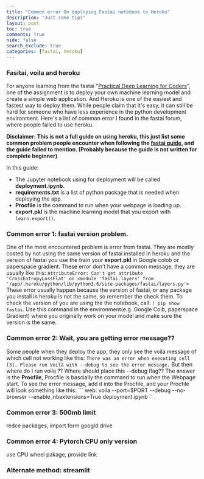 ```yaml
---
title: "Common error On deploying Fastai notebook to Heroku"
description: "Just some tips"
layout: post
toc: true
comments: true
hide: false
search_exclude: true
categories: [fastai, heroku]
---
```


### Fasitai, voila and heroku
For anyone learning from the fastai "[Practical Deep Learning for Coders](https://course.fast.ai/)", one of the assignment is to deploy your own machine learning model and create a simple
web application. And Heroku is one of the easiest and fastest way to deploy them. While people claim that it's easy, it can still be hard for someone who have less experience in the 
python development environment. Here's a list of common error I found in the fastai forum, where people failed to use heroku.

**Disclaimer: This is not a full guide on using heroku, this just list some common problem people encounter when following the
[fastai guide](https://course.fast.ai/deployment_heroku), and the guide failed to mention. (Probably because the guide is not written for complete beginner)**.

In this guide: 
* The Jupyter notebook using for deployment will be called **deployment.ipynb**.
* **requirements.txt** is a list of python package that is needed when deploying the app.
* **Procfile** is the command to run when your webpage is loading up.
* **export.pkl** is the machine learning model that you export with ``` learn.export() ```. 

### Common error 1: fastai version problem.

One of the most encountered problem is error from fastai. They are mostly costed by not using the same version of fastai installed in heroku 
and the version of fastai you use the train your **export.pkl** in Google colob or paperspace gradient.
These error don't have a common message, they are usually like this:
``` AttributeError: Can't get attribute 'CrossEntropyLossFlat' on <module 'fastai.layers' from '/app/.heroku/python/lib/python3.6/site-packages/fastai/layers.py'> ```
These error usually happen because the version of fastai, or any package you install in heroku is not the same, so remember the check them.
To check the version of you are using the the notebook, call:
``` ! pip show fastai ```.
Use this command in the environment(e.g. Google Colb, paperspace Gradient) where you originally work on your model and make sure the version is the same.


### Common error 2: Wait, you are getting error message??
Some people when they deploy the app, they only see the voila message of which cell not working like this:
``` There was an error when executing cell [3]. Please run Voilà with --debug to see the error message. ```
But then where do I run voila ?? Where should place this --debug flag??
The answer is the **Procfile**, Procfile is bascially the command to run when the Webpage start.
To see the error message, add it into the Procfile, and your Procfile will look something like this:
``` web: voila --port=$PORT --debug --no-browser --enable_nbextensions=True deployment.ipynb `` .

### Common error 3: 500mb limit

redce packages, import form googld drive



### Common error 4: Pytorch CPU only version
use CPU wheel pakage, provide link




### Alternate method: streamlit
